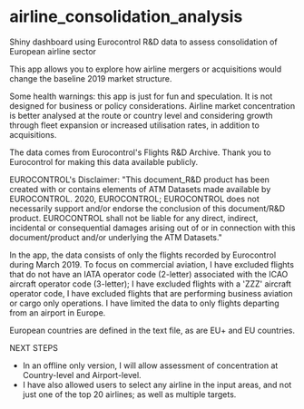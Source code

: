 # airline_consolidation_analysis
Shiny dashboard using Eurocontrol R&D data to assess consolidation of European airline sector

This app allows you to explore how airline mergers or acquisitions would change the baseline 2019 market structure.

Some health warnings: this app is just for fun and speculation. It is not designed for business or policy considerations. Airline market concentration is better analysed at the route or country level and considering growth through fleet expansion or increased utilisation rates, in addition to acquisitions.

The data comes from Eurocontrol's Flights R&D Archive. Thank you to Eurocontrol for making this data available publicly.

EUROCONTROL's Disclaimer: "This document_R&D product has been created with or contains elements of ATM Datasets made available by EUROCONTROL. 2020, EUROCONTROL; EUROCONTROL does not necessarily support and/or endorse the conclusion of this document/R&D product. EUROCONTROL shall not be liable for any direct, indirect, incidental or consequential damages arising out of or in connection with this document/product and/or underlying the ATM Datasets."

In the app, the data consists of only the flights recorded by Eurocontrol during March 2019. To focus on commercial aviation, I have excluded flights that do not have an IATA operator code (2-letter) associated with the ICAO aircraft operator code (3-letter); I have excluded flights with a 'ZZZ' aircraft operator code, I have excluded flights that are performing business aviation or cargo only operations. I have limited the data to only flights departing from an airport in Europe.

European countries are defined in the text file, as are EU+ and EU countries.

NEXT STEPS
- In an offline only version, I will allow assessment of concentration at Country-level and Airport-level.
- I have also allowed users to select any airline in the input areas, and not just one of the top 20 airlines; as well as multiple targets.
